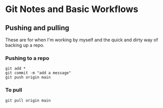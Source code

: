 # Git Notes and Basic Workflows

## Pushing and pulling 

These are for when I'm working by myself and the quick and dirty way of backing up a repo.

### Pushing to a repo

```
git add *
git commit -m "add a message"
git push origin main
```
### To pull

`git pull origin main`
